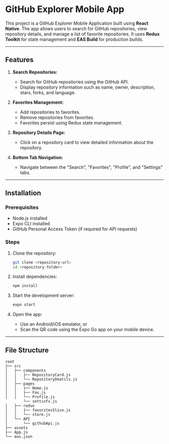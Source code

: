 # GitHub Explorer Mobile App

This project is a GitHub Explorer Mobile Application built using **React Native**. The app allows users to search for GitHub repositories, view repository details, and manage a list of favorite repositories. It uses **Redux Toolkit** for state management and **EAS Build** for production builds.

---

## Features

1. **Search Repositories:**
   - Search for GitHub repositories using the GitHub API.
   - Display repository information such as name, owner, description, stars, forks, and language.

2. **Favorites Management:**
   - Add repositories to favorites.
   - Remove repositories from favorites.
   - Favorites persist using Redux state management.

3. **Repository Details Page:**
   - Click on a repository card to view detailed information about the repository.

4. **Bottom Tab Navigation:**
   - Navigate between the "Search", "Favorites", "Profile", and "Settings" tabs.

---

## Installation

### Prerequisites
- Node.js installed
- Expo CLI installed
- GitHub Personal Access Token (if required for API requests)

### Steps

1. Clone the repository:
   ```bash
   git clone <repository-url>
   cd <repository-folder>
   ```

2. Install dependencies:
   ```bash
   npm install
   ```

3. Start the development server:
   ```bash
   expo start
   ```

4. Open the app:
   - Use an Android/iOS emulator, or
   - Scan the QR code using the Expo Go app on your mobile device.

---


## File Structure

```
root
├── src
│   ├── components
│   │   ├── RepositoryCard.js
│   │   └── RepositoryDeatils.js
│   ├── pages
│   │   ├── Home.js
│   │   ├── Fav.js
│   │   └── Profile.js
        └── settinfs.js
│   ├── redux
│   │   ├── favoritesSlice.js
│   │   └── store.js
│   └── API
│       └── githubApi.js
├── assets
├── App.js
└── eas.json
```



